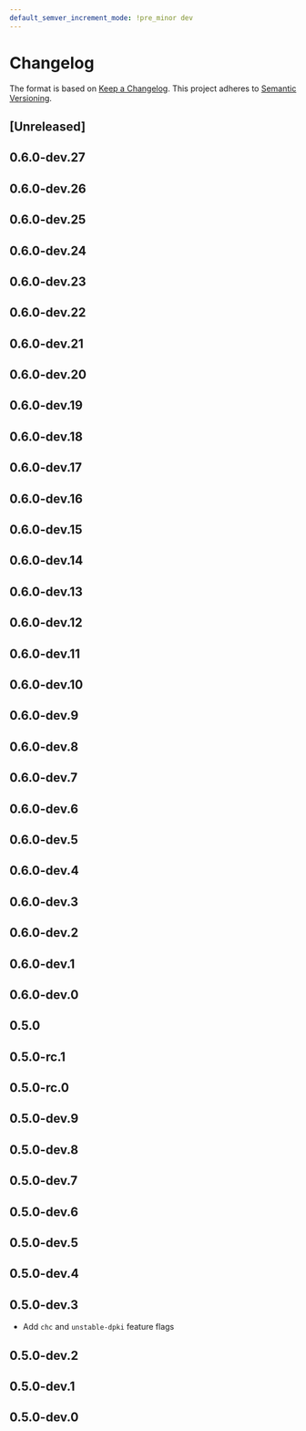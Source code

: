 ```yaml
---
default_semver_increment_mode: !pre_minor dev
---
```

# Changelog

The format is based on [Keep a Changelog](https://keepachangelog.com/en/1.0.0/). This project adheres to [Semantic Versioning](https://semver.org/spec/v2.0.0.html).

## \[Unreleased\]

## 0.6.0-dev.27

## 0.6.0-dev.26

## 0.6.0-dev.25

## 0.6.0-dev.24

## 0.6.0-dev.23

## 0.6.0-dev.22

## 0.6.0-dev.21

## 0.6.0-dev.20

## 0.6.0-dev.19

## 0.6.0-dev.18

## 0.6.0-dev.17

## 0.6.0-dev.16

## 0.6.0-dev.15

## 0.6.0-dev.14

## 0.6.0-dev.13

## 0.6.0-dev.12

## 0.6.0-dev.11

## 0.6.0-dev.10

## 0.6.0-dev.9

## 0.6.0-dev.8

## 0.6.0-dev.7

## 0.6.0-dev.6

## 0.6.0-dev.5

## 0.6.0-dev.4

## 0.6.0-dev.3

## 0.6.0-dev.2

## 0.6.0-dev.1

## 0.6.0-dev.0

## 0.5.0

## 0.5.0-rc.1

## 0.5.0-rc.0

## 0.5.0-dev.9

## 0.5.0-dev.8

## 0.5.0-dev.7

## 0.5.0-dev.6

## 0.5.0-dev.5

## 0.5.0-dev.4

## 0.5.0-dev.3

- Add `chc` and `unstable-dpki` feature flags

## 0.5.0-dev.2

## 0.5.0-dev.1

## 0.5.0-dev.0
